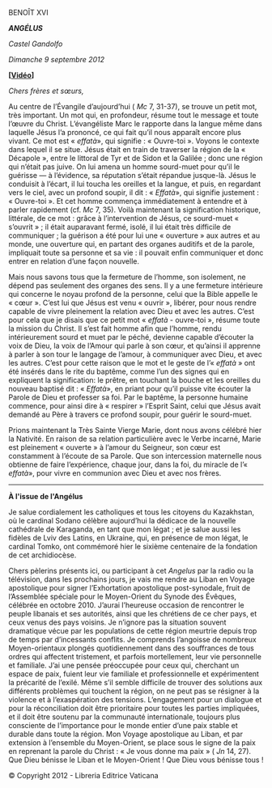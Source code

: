 BENOÎT XVI

***ANGÉLUS***

*Castel Gandolfo*

*Dimanche 9 septembre 2012*

**\[****[Vidéo](https://www.youtube.com/watch?v=Y-cZQK7jAGo&list=PLC9tK3J1RlaZGkT-qS3F021VSzUv-YuwO&index=25&ab_channel=TheVatican-Archive)****\]**

*Chers frères et sœurs,*

Au centre de l’Évangile d’aujourd’hui ( *Mc* 7, 31-37), se trouve un petit mot, très important. Un mot qui, en profondeur, résume tout le message et toute l’œuvre du Christ. L’évangéliste Marc le rapporte dans la langue même dans laquelle Jésus l’a prononcé, ce qui fait qu’il nous apparaît encore plus vivant. Ce mot est « *effatà*», qui signifie : « Ouvre-toi ». Voyons le contexte dans lequel il se situe. Jésus était en train de traverser la région de la « Décapole », entre le littoral de Tyr et de Sidon et la Galilée ; donc une région qui n’était pas juive. On lui amena un homme sourd-muet pour qu’il le guérisse — à l’évidence, sa réputation s’était répandue jusque-là. Jésus le conduisit à l’écart, il lui toucha les oreilles et la langue, et puis, en regardant vers le ciel, avec un profond soupir, il dit : « *Effatà*», qui signifie justement : « Ouvre-toi ». Et cet homme commença immédiatement à entendre et à parler rapidement (cf. *Mc* 7, 35). Voilà maintenant la signification historique, littérale, de ce mot : grâce à l’intervention de Jésus, ce sourd-muet « s’ouvrit » ; il était auparavant fermé, isolé, il lui était très difficile de communiquer ; la guérison a été pour lui une « ouverture » aux autres et au monde, une ouverture qui, en partant des organes auditifs et de la parole, impliquait toute sa personne et sa vie : il pouvait enfin communiquer et donc entrer en relation d’une façon nouvelle.

Mais nous savons tous que la fermeture de l’homme, son isolement, ne dépend pas seulement des organes des sens. Il y a une fermeture intérieure qui concerne le noyau profond de la personne, celui que la Bible appelle le « cœur ». C’est lui que Jésus est venu « ouvrir », libérer, pour nous rendre capable de vivre pleinement la relation avec Dieu et avec les autres. C’est pour cela que je disais que ce petit mot « *effatà* \- ouvre-toi », résume toute la mission du Christ. Il s’est fait homme afin que l’homme, rendu intérieurement sourd et muet par le péché, devienne capable d’écouter la voix de Dieu, la voix de l’Amour qui parle à son cœur, et qu’ainsi il apprenne à parler à son tour le langage de l’amour, à communiquer avec Dieu, et avec les autres. C’est pour cette raison que le mot et le geste de l’« *effatà* » ont été insérés dans le rite du baptême, comme l’un des signes qui en expliquent la signification: le prêtre, en touchant la bouche et les oreilles du nouveau baptisé dit : « *Effatà*», en priant pour qu’il puisse vite écouter la Parole de Dieu et professer sa foi. Par le baptême, la personne humaine commence, pour ainsi dire à « respirer » l’Esprit Saint, celui que Jésus avait demandé au Père à travers ce profond soupir, pour guérir le sourd-muet.

Prions maintenant la Très Sainte Vierge Marie, dont nous avons célébré hier la Nativité. En raison de sa relation particulière avec le Verbe incarné, Marie est pleinement « ouverte » à l’amour du Seigneur, son cœur est constamment à l’écoute de sa Parole. Que son intercession maternelle nous obtienne de faire l’expérience, chaque jour, dans la foi, du miracle de l’« *effatà*», pour vivre en communion avec Dieu et avec nos frères.

* * *

**À l'issue de l'Angélus**

Je salue cordialement les catholiques et tous les citoyens du Kazakhstan, où le cardinal Sodano célèbre aujourd’hui la dédicace de la nouvelle cathédrale de Karaganda, en tant que mon légat ; et je salue aussi les fidèles de Lviv des Latins, en Ukraine, qui, en présence de mon légat, le cardinal Tomko, ont commémoré hier le sixième centenaire de la fondation de cet archidiocèse.

Chers pèlerins présents ici, ou participant à cet *Angelus* par la radio ou la télévision, dans les prochains jours, je vais me rendre au Liban en Voyage apostolique pour signer l’Exhortation apostolique post-synodale, fruit de l’Assemblée spéciale pour le Moyen-Orient du Synode des Évêques, célébrée en octobre 2010. J’aurai l’heureuse occasion de rencontrer le peuple libanais et ses autorités, ainsi que les chrétiens de ce cher pays, et ceux venus des pays voisins. Je n’ignore pas la situation souvent dramatique vécue par les populations de cette région meurtrie depuis trop de temps par d’incessants conflits. Je comprends l’angoisse de nombreux Moyen-orientaux plongés quotidiennement dans des souffrances de tous ordres qui affectent tristement, et parfois mortellement, leur vie personnelle et familiale. J’ai une pensée préoccupée pour ceux qui, cherchant un espace de paix, fuient leur vie familiale et professionnelle et expérimentent la précarité de l’exilé. Même s’il semble difficile de trouver des solutions aux différents problèmes qui touchent la région, on ne peut pas se résigner à la violence et à l’exaspération des tensions. L’engagement pour un dialogue et pour la réconciliation doit être prioritaire pour toutes les parties impliquées, et il doit être soutenu par la communauté internationale, toujours plus consciente de l’importance pour le monde entier d’une paix stable et durable dans toute la région. Mon Voyage apostolique au Liban, et par extension à l’ensemble du Moyen-Orient, se place sous le signe de la paix en reprenant la parole du Christ : « Je vous donne ma paix » ( *Jn* 14, 27). Que Dieu bénisse le Liban et le Moyen-Orient ! Que Dieu vous bénisse tous !

© Copyright 2012 - Libreria Editrice Vaticana